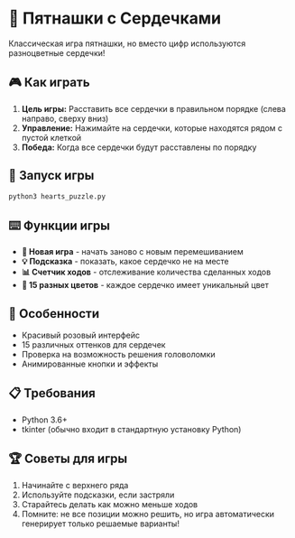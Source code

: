 # 💖 Пятнашки с Сердечками

Классическая игра пятнашки, но вместо цифр используются разноцветные сердечки!

## 🎮 Как играть

1. **Цель игры:** Расставить все сердечки в правильном порядке (слева направо, сверху вниз)
2. **Управление:** Нажимайте на сердечки, которые находятся рядом с пустой клеткой
3. **Победа:** Когда все сердечки будут расставлены по порядку

## 🚀 Запуск игры

```bash
python3 hearts_puzzle.py
```

## ⌨️ Функции игры

- **🔄 Новая игра** - начать заново с новым перемешиванием
- **💡 Подсказка** - показать, какое сердечко не на месте
- **📊 Счетчик ходов** - отслеживание количества сделанных ходов
- **🎨 15 разных цветов** - каждое сердечко имеет уникальный цвет

## 🎨 Особенности

- Красивый розовый интерфейс
- 15 различных оттенков для сердечек
- Проверка на возможность решения головоломки
- Анимированные кнопки и эффекты

## 📋 Требования

- Python 3.6+
- tkinter (обычно входит в стандартную установку Python)

## 🏆 Советы для игры

1. Начинайте с верхнего ряда
2. Используйте подсказки, если застряли
3. Старайтесь делать как можно меньше ходов
4. Помните: не все позиции можно решить, но игра автоматически генерирует только решаемые варианты!